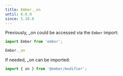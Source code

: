 ```yaml
---
title: Ember._on
until: 6.0.0
since: 5.10.0
---
```



Previously, _on could be accessed via the `Ember` import:
```js
import Ember from 'ember';

Ember._on
```

 If needed, _on can be imported:
```js
import { on } from '@ember/modifier';
```
